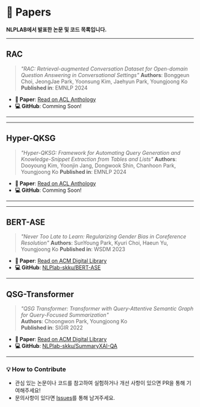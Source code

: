 # 📄 Papers

**NLPLAB에서 발표한 논문 및 코드 목록입니다.**

---

## **RAC**
> *"RAC: Retrieval-augmented Conversation Dataset for Open-domain Question Answering in Conversational Settings"*
> **Authors**: Bonggeun Choi, JeongJae Park, Yoonsung Kim, Jaehyun Park, Youngjoong Ko
> **Published in**: EMNLP 2024

- **📄 Paper**: [Read on ACL Anthology](https://aclanthology.org/2024.emnlp-industry.108/)
- **💻 GitHub**: Comming Soon!

---

---

## **Hyper-QKSG**
> *"Hyper-QKSG: Framework for Automating Query Generation and Knowledge-Snippet Extraction from Tables and Lists"*
> **Authors**: Dooyoung Kim, Yoonjin Jang, Dongwook Shin, Chanhoon Park, Youngjoong Ko
> **Published in**: EMNLP 2024

- **📄 Paper**: [Read on ACL Anthology](https://aclanthology.org/2024.emnlp-industry.100/)
- **💻 GitHub**: Comming Soon!

---

---

## **BERT-ASE**
> *"Never Too Late to Learn: Regularizing Gender Bias in Coreference Resolution"*
> **Authors**: SunYoung Park, Kyuri Choi, Haeun Yu, Youngjoong Ko
> **Published in**: WSDM 2023

- **📄 Paper**: [Read on ACM Digital Library](https://dl.acm.org/doi/10.1145/3539597.3570473)  
- **💻 GitHub**: [NLPlab-skku/BERT-ASE](https://github.com/NLPlab-skku/BERT-ASE)

---

## **QSG-Transformer**
> *"QSG Transformer: Transformer with Query-Attentive Semantic Graph for Query-Focused Summarization"*  
> **Authors**: Choongwon Park, Youngjoong Ko  
> **Published in**: SIGIR 2022

- **📄 Paper**: [Read on ACM Digital Library](https://dl.acm.org/doi/10.1145/3477495.3531901)  
- **💻 GitHub**: [NLPlab-skku/SummaryXAI-QA](https://github.com/NLPlab-skku/SummaryXAI-QA/tree/main/QSG-Transformer)

---

### 💡 How to Contribute
- 관심 있는 논문이나 코드를 참고하여 실험하거나 개선 사항이 있으면 PR을 통해 기여해주세요!  
- 문의사항이 있다면 [Issues](https://github.com/NLPlab-skku/)를 통해 남겨주세요.

